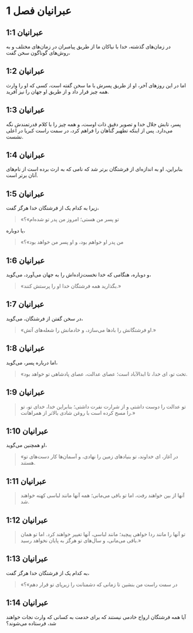 # عبرانیان فصل 1

## عبرانیان 1:1

در زمان‌های گذشته، خدا با نیاکان ما از طریق پیامبران در زمان‌های مختلف و به روش‌های گوناگون سخن گفت،

## عبرانیان 1:2

اما در این روزهای آخر، او از طریق پسرش با ما سخن گفته است، کسی که او را وارث همه چیز قرار داد و از طریق او جهان را نیز آفرید.

## عبرانیان 1:3

پسر، تابش جلال خدا و تصویر دقیق ذات اوست، و همه چیز را با کلام قدرتمندش نگه می‌دارد. پس از اینکه تطهیر گناهان را فراهم کرد، در سمت راست کبریا در اعلی نشست.

## عبرانیان 1:4

بنابراین، او به اندازه‌ای از فرشتگان برتر شد که نامی که به ارث برده است از نام‌های آنان برتر است.

## عبرانیان 1:5

زیرا به کدام یک از فرشتگان خدا هرگز گفت،

> «تو پسر من هستی؛ امروز
> من پدر تو شده‌ام»؟

یا دوباره،

> «من پدر او خواهم بود،
> و او پسر من خواهد بود»؟

## عبرانیان 1:6

و دوباره، هنگامی که خدا نخست‌زاده‌اش را به جهان می‌آورد، می‌گوید،

> «بگذارید همه فرشتگان خدا او را پرستش کنند.»

## عبرانیان 1:7

در سخن گفتن از فرشتگان، می‌گوید،

> «او فرشتگانش را بادها می‌سازد،
> و خادمانش را شعله‌های آتش.»

## عبرانیان 1:8

اما درباره پسر، می‌گوید،

> «تخت تو، ای خدا، تا ابدالآباد است؛
> عصای عدالت، عصای پادشاهی تو خواهد بود.

## عبرانیان 1:9

> تو عدالت را دوست داشتی و از شرارت نفرت داشتی؛
> بنابراین خدا، خدای تو، تو را مسح کرده است
> با روغن شادی بالاتر از همراهانت.»

## عبرانیان 1:10

او همچنین می‌گوید،

> «در آغاز، ای خداوند، تو بنیادهای زمین را نهادی،
> و آسمان‌ها کار دست‌های تو هستند.

## عبرانیان 1:11

> آنها از بین خواهند رفت، اما تو باقی می‌مانی؛
> همه آنها مانند لباسی کهنه خواهند شد.

## عبرانیان 1:12

> تو آنها را مانند ردا خواهی پیچید؛
> مانند لباسی، آنها تغییر خواهند کرد.
> اما تو همان باقی می‌مانی،
> و سال‌های تو هرگز به پایان نخواهد رسید.»

## عبرانیان 1:13

به کدام یک از فرشتگان خدا هرگز گفت،

> «در سمت راست من بنشین
> تا زمانی که دشمنانت را
> زیرپای تو قرار دهم»؟

## عبرانیان 1:14

آیا همه فرشتگان ارواح خادمی نیستند که برای خدمت به کسانی که وارث نجات خواهند شد، فرستاده می‌شوند؟
